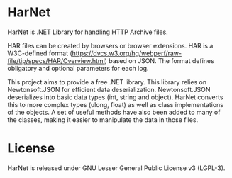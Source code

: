 HarNet
======

HarNet is .NET Library for handling HTTP Archive files. 

HAR files can be created by browsers or browser extensions. HAR is a W3C-defined format (https://dvcs.w3.org/hg/webperf/raw-file/tip/specs/HAR/Overview.html) based on JSON. The format defines obligatory and optional parameters for each log.

This project aims to provide a free .NET library. This library relies on Newtonsoft.JSON for efficient data deserialization. Newtonsoft.JSON deserializes into basic data types (int, string and object). HarNet converts this to more complex types (ulong, float) as well as class implementations of the objects. A set of useful methods have also been added to many of the classes, making it easier to manipulate the data in those files.

License
=======

HarNet is released under GNU Lesser General Public License v3 (LGPL-3).
